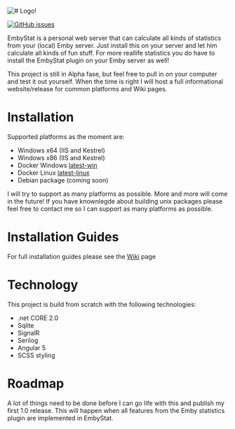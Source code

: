 ![# Logo!](https://github.com/mregni/EmbyStat/blob/master/EmbyStat.Web/ClientApp/src/assets/images/logo_color.png?raw=true)


[![GitHub issues](https://img.shields.io/github/issues/badges/shields.svg)](https://github.com/mregni/EmbyStat/issues)

EmbyStat is a personal web server that can calculate all kinds of statistics from your (local) Emby server. Just install this on your server and let him calculate all kinds of fun stuff. For more reallife statistics you do have to install the EmbyStat plugin on your Emby server as well!

This project is still in Alpha fase, but feel free to pull in on your computer and test it out yourself. When the time is right I will host a full informational website/release for common platforms and Wiki pages.

# Installation
Supported platforms as the moment are:
* Windows x64 (IIS and Kestrel)
* Windows x86 (IIS and Kestrel)
* Docker Windows [latest-win](https://hub.docker.com/r/uping/embystat/)
* Docker Linux [latest-linux](https://hub.docker.com/r/uping/embystat/)
* Debian package (coming soon)

I will try to support as many platforms as possible. More and more will come in the future!
If you have knownlegde about building unix packages please feel free to contact me so I can support as many platforms as possible.

# Installation Guides
For full installation guides please see the [Wiki](https://github.com/mregni/EmbyStat/wiki/Installation-guides) page

# Technology
This project is build from scratch with the following technologies:
* .net CORE 2.0
* Sqlite
* SignalR
* Serilog
* Angular 5
* SCSS styling

# Roadmap
A lot of things need to be done before I can go life with this and publish my first 1.0 release. This will happen when all features from the Emby statistics plugin are implemented in EmbyStat. 
